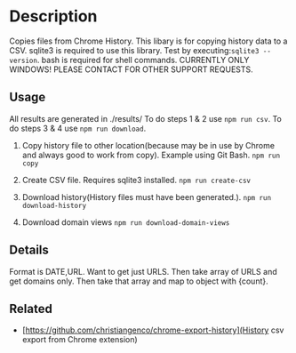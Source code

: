 # Description

Copies files from Chrome History.
This libary is for copying history data to a CSV.
sqlite3 is required to use this library. Test by executing:`sqlite3 --version`.
bash is required for shell commands.
CURRENTLY ONLY WINDOWS! PLEASE CONTACT FOR OTHER SUPPORT REQUESTS.

## Usage

All results are generated in ./results/
To do steps 1 & 2 use `npm run csv`.
To do steps 3 & 4 use `npm run download`.

1. Copy history file to other location(because may be in use by Chrome and always good to work from copy). Example using Git Bash.
`npm run copy`

2. Create CSV file. Requires sqlite3 installed.
`npm run create-csv`

3. Download history(History files must have been generated.).
`npm run download-history`

4. Download domain views
`npm run download-domain-views`

## Details

Format is DATE,URL.
Want to get just URLS.
Then take array of URLS and get domains only.
Then take that array and map to object with {count}.

## Related

* [https://github.com/christiangenco/chrome-export-history](History csv export from Chrome extension)